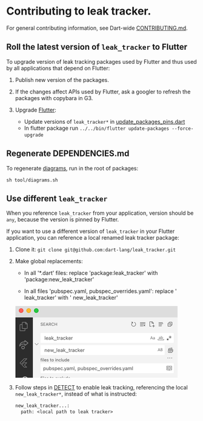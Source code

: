 # Contributing to leak tracker.

For general contributing information, see Dart-wide [CONTRIBUTING.md](https://github.com/dart-lang/.github/blob/main/CONTRIBUTING.md).

##  Roll the latest version of `leak_tracker` to Flutter

To upgrade version of leak tracking packages used by Flutter and thus used by
all applications that depend on Flutter:

1. Publish new version of the packages.

2. If the changes affect APIs used by Flutter,
   ask a googler to refresh the packages with copybara in G3.

3. Upgrade [Flutter](https://github.com/flutter/flutter):

    - Update versions of `leak_tracker*` in [update_packages_pins.dart](https://github.com/flutter/flutter/blob/main/packages/flutter_tools/lib/src/update_packages_pins.dart)
    - In flutter package run `../../bin/flutter update-packages --force-upgrade`

## Regenerate DEPENDENCIES.md

To regenerate [diagrams](https://pub.dev/packages/layerlens), run in the root of packages:

```shell
sh tool/diagrams.sh
```

## Use different `leak_tracker`

When you reference `leak_tracker` from your application, version should be `any`, because
the version is pinned by Flutter.

If you want to use a different version of `leak_tracker` in your Flutter application,
you can reference a local renamed leak tracker package:

1. Clone it: `git clone git@github.com:dart-lang/leak_tracker.git`

2. Make global replacements:

   - In all '*.dart' files: replace 'package:leak_tracker' with 'package:new_leak_tracker'

   - In all files 'pubspec.yaml, pubspec_overrides.yaml': replace ' leak_tracker' with ' new_leak_tracker'

   ![replace](images/rename.png "Rename leak_tracker")

3. Follow steps in [DETECT](./DETECT.md) to enable leak tracking, referencing
   the local `new_leak_tracker*`, instead of what is instructed:

   ```
   new_leak_tracker...:
     path: <local path to leak tracker>
   ```
